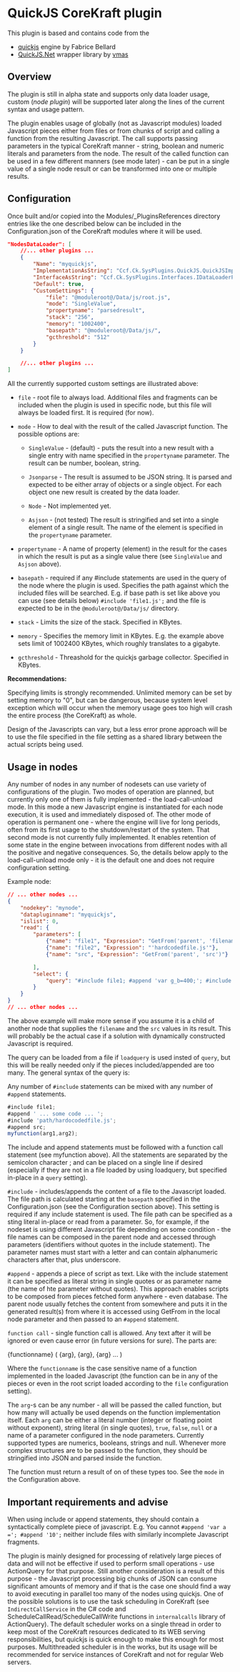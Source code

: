 # QuickJS CoreKraft plugin

This plugin is based and contains code from the 

* [quickjs](https://github.com/bellard/quickjs) engine by Fabrice Bellard 
* [QuickJS.Net](https://github.com/vmas/QuickJS.NET) wrapper library by [vmas](https://github.com/vmas)

## Overview

The plugin is still in alpha state and supports only data loader usage, custom (_node plugin_) will be supported later along the lines of the current syntax and usage pattern.

The plugin enables usage of globally (not as Javascript modules) loaded Javascript pieces either from files or from chunks of script and calling a function from the resulting Javascript. The call supports passing parameters in the typical CoreKraft manner - string, boolean and numeric literals and parameters from the node. The result of the called function can be used in a few different manners (see mode later) - can be put in a single value of a single node result or can be transformed into one or multiple results.

## Configuration

Once built and/or copied into the Modules/_PluginsReferences directory entries like the one described below can be included in the Configuration.json of the CoreKraft modules where it will be used.

```JSON
"NodesDataLoader": [
    //... other plugins ...
    {
        "Name": "myquickjs",
        "ImplementationAsString": "Ccf.Ck.SysPlugins.QuickJS.QuickJSImp, Ccf.Ck.SysPlugins.QuickJS",
        "InterfaceAsString": "Ccf.Ck.SysPlugins.Interfaces.IDataLoaderPlugin, Ccf.Ck.SysPlugins.Interfaces",
        "Default": true,
        "CustomSettings": {
            "file": "@moduleroot@/Data/js/root.js",
            "mode": "SingleValue",
            "propertyname": "parsedresult",
            "stack": "256",
            "memory": "1002400",
            "basepath": "@moduleroot@/Data/js/",
            "gcthreshold": "512"
        }
    }

    //... other plugins ...
]
```

All the currently supported custom settings are illustrated above:

* `file` - root file to always load. Additional files and fragments can be included when the plugin is used in specific node, but this file will always be loaded first. It is required (for now).

* `mode` - How to deal with the result of the called Javascript function. The possible options are:

    * `SingleValue` - (default) - puts the result into a new result with a single entry with name specified in the `propertyname` parameter. The result can be number, boolean, string.

    * `Jsonparse` - The result is assumed to be JSON string. It is parsed and expected to be either array of objects or a single object. For each object one new result is created by the data loader.
    
    * `Node` - Not implemented yet.

    * `Asjson` - (not tested) The result is stringified and set into a single element of a single result. The name of the element is specified in the `propertyname` parameter. 

* `propertyname` - A name of property (element) in the result for the cases in which the result is put as a single value there (see `SingleValue` and `Asjson` above).

* `basepath` - required if any #include statements are used in the query of the node where the plugin is used. Specifies the path against which the included files will be searched. E.g. if base path is set like above you can use (see details below) `#include 'file1.js';` and the file is expected to be in the `@moduleroot@/Data/js/` directory.

* `stack` - Limits the size of the stack. Specified in KBytes.

* `memory` - Specifies the memory limit in KBytes. E.g. the example above sets limit of 1002400 KBytes, which roughly translates to a gigabyte.

* `gcthreshold` - Threashold for the quickjs garbage collector. Specified in KBytes.

**Recommendations:**

Specifying limits is strongly recommended. Unlimited memory can be set by setting memory to "0", but can be dangerous, because system level exception which will occur when the memory usage goes too high will crash the entire process (the CoreKraft) as whole.

Design of the Javascripts can vary, but a less error prone approach will be to use the file specified in the file setting as a shared library between the actual scripts being used. 

## Usage in nodes

Any number of nodes in any number of nodesets can use variety of configurations of the plugin. Two modes of operation are planned, but currently only one of them is fully implemented - the load-call-unload mode. In this mode a new Javascript engine is instantiated for each node execution, it is used and immediately disposed of. The other mode of operation is permanent one - where the engine will live for long periods, often from its first usage to the shutdown/restart of the system. That second mode is not currently fully implemented. It enables retention of some state in the engine between invocations from different nodes with all the positive and negative consequences. So, the details below apply to the load-call-unload mode only - it is the default one and does not require configuration setting.

Example node:

```JSON
// ... other nodes ...
{
    "nodekey": "mynode",
    "datapluginname": "myquickjs",
    "islist": 0,
    "read": {
        "parameters": [
            {"name": "file1", "Expression": "GetFrom('parent', 'filename')"},
            {"name": "file2", "Expression": "'hardcodedfile.js'"},
            {"name": "src", "Expression": "GetFrom('parent', 'src')"}

        ],
        "select": {
            "query": "#include file1; #append 'var g_b=400;'; #include file2; #append src; #append 'var g_a=200;'; getresult('stuff1',123);"
        }
    }
}
// ... other nodes ...
```

The above example will make more sense if you assume it is a child of another node that supplies the `filename` and the `src` values in its result. This will probably be the actual case if a solution with dynamically constructed Javascript is required.

The query can be loaded from a file if `loadquery` is used insted of `query`, but this will be really needed only if the pieces included/appended are too many. The general syntax of the query is:

Any number of `#include` statements can be mixed with any number of `#append` statements.
```Javascript
#include file1;
#append ' ... some code ... ';
#include 'path/hardocodedfile.js';
#append src;
myfunction(arg1,arg2);
```

The include and append statements must be followed with a function call statement (see myfunction above). All the statements are separated by the semicolon character ; and can be placed on a single line if desired (especially if they are not in a file loaded by using loadquery, but specified in-place in a `query` setting).

`#include` - includes/appends the content of a file to the Javascript loaded. The file path is calculated starting at the `basepath` specified in the Configuration.json (see the Configuration section above). This setting is required if any include statement is used. The file path can be specified as a sting literal in-place or read from a parameter. So, for example, if the nodeset is using different Javascript file depending on some condition - the file names can be composed in the parent node and accessed through parameters (identifiers without quotes in the include statement). The parameter names must start with a letter and can contain alphanumeric characters after that, plus underscore.

`#append` - appends a piece of script as text. Like with the include statement it can be specified as literal string in single quotes or as parameter name (the name of hte parameter without quotes). This approach enables scripts to be composed from pieces fetched form anywhere - even database. The parent node usually fetches the content from somewhere and puts it in the generated result(s) from where it is accessed using GetFrom in the local node parameter and then passed to an `#append` statement.

`function call` - single function call is allowed. Any text after it will be ignored or even cause error (in future versions for sure). The parts are:

{functionname} ( {arg}, {arg}, {arg} ... )

Where the `functionname` is the case sensitive name of a function implemented in the loaded Javascript (the function can be in any of the pieces or even in the root script loaded according to the `file` configuration setting). 

The `arg`-s can be any number - all will be passed the called function, but how many will actually be used depends on the function implementation itself. Each `arg` can be either a literal number (integer or floating point without exponent), string literal (in single quotes), `true`, `false`, `null` or a name of a parameter configured in the node parameters. Currently supported types are numerics, booleans, strings and null. Whenever more complex structures are to be passed to the function, they should be stringified into JSON and parsed inside the function.

The function must return a result of on of these types too. See the `mode` in the Configuration above.

## Important requirements and advise

When using include or append statements, they should contain a syntactically complete piece of javascript. E.g. You cannot `#append 'var a ='; #append '10';` neither include files with similarly incomplete Javascript fragments.

The plugin is mainly designed for processing of relatively large pieces of data and will not be effective if used to perform small operations - use ActionQuery for that purpose. Still another consideration is a result of this purpose - the Javascript processing big chunks of JSON can consume significant amounts of memory and if that is the case one should find a way to avoid executing in parallel too many of the nodes using quickjs. One of the possible solutions is to use the task scheduling in CoreKraft (see `IndirectCallService` in the C# code and ScheduleCallRead/ScheduleCallWrite functions in 
`internalcalls` library of ActionQuery). The default scheduler works on a single thread in order to keep most of the CoreKraft resources dedicated to its WEB serving responsibilities, but quickjs is quick enough to make this enough for most purposes. Multithreaded scheduler is in the works, but its usage will be recommended for service instances of CoreKraft and not for regular Web servers.



